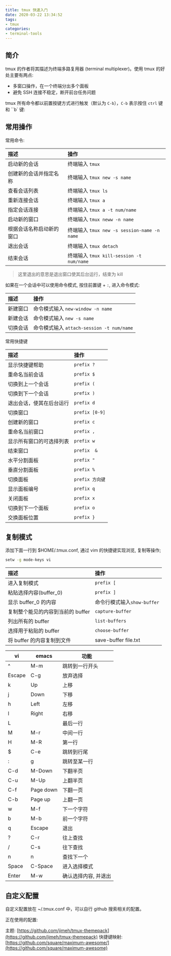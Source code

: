 ```yaml
---
title: tmux 快速入门
date: 2020-03-22 13:34:52
tags:
- tmux
categories:
- terminal-tools
---
```


## 简介

tmux 的作者将其描述为终端多路复用器 (terminal multiplexer)。使用 tmux 的好处主要有两点:

- 多窗口操作，在一个终端分出多个面板
- 避免 SSH 连接不稳定，断开前台任务问题

tmux 所有命令都以前置按键方式进行触发（默认为 `C-b`），`C-b` 表示按住 `ctrl` 键和 ``b` 键:

## 常用操作

常用命令:

| 描述 | 操作 |
|:---|:---|
|启动新的会话| 终端输入 `tmux` |
|创建新的会话并指定名称|终端输入 `tmux new -s name`|
|查看会话列表|终端输入 `tmux ls`|
|重新连接会话|终端输入 `tmux a`|
|指定会话连接|终端输入 `tmux a -t num/name`|
|启动新的窗口|终端输入 `tmux neww -n name`|
|根据会话名称启动新的窗口|终端输入 `tmux new -s session-name -n name`|
|退出会话|终端输入 `tmux detach`|
|结束会话|终端输入 `tmux kill-session -t num/name`|

> 这里退出的意思是退出窗口使其后台运行，结束为 kill

如果在一个会话中可以使用命令模式, 按住前置键 + `:`, 进入命令模式:

| 描述 | 操作 |
|:---|:---|
|新建窗口|命令模式输入 `new-window -n name`|
|新建会话|命令模式输入 `new -s name`|
|切换会话|命令模式输入 `attach-session -t num/name`|

常用快捷键

| 描述 | 操作 |
|:---|:---|
|显示快捷键帮助|`prefix ?`|
|重命名当前会话|`prefix $`|
|切换到上一个会话|`prefix (`|
|切换到下一个会话|`prefix )`|
|退出会话，使其在后台运行|`prefix d`|
|切换窗口|`prefix [0-9]`|
|创建新的窗口|`prefix c`|
|重命名当前窗口|`prefix ,`|
|显示所有窗口的可选择列表|`prefix w`|
|结束窗口|`prefix  &`|
|水平分割面板|`prefix "`|
|垂直分割面板|`prefix %`|
|切换面板|`prefix 方向键`|
|显示面板编号|`prefix q`|
|关闭面板|`prefix x`|
|切换到下一个面板|`prefix o`|
|交换面板位置|`prefix }`|

## 复制模式

添加下面一行到 $HOME/.tmux.conf, 通过 vim 的快捷键实现浏览, 复制等操作;

```bash
setw -g mode-keys vi
```

| 描述 | 操作 |
|:---|:---|
|进入复制模式|`prefix [`|
|粘贴选择内容(buffer_0)|`prefix ]`|
|显示 buffer_0 的内容|命令行模式输入`show-buffer`|
|复制整个能见的内容到当前的 buffer|`capture-buffer`|
|列出所有的 buffer|`list-buffers`|
|选择用于粘贴的 buffer|`choose-buffer`|
|将 buffer 的内容复制到文件|save-buffer file.txt|

| vi     | emacs     | 功能                 |
| ------ | --------- | ---                  |
| ^      | M-m       | 跳转到一行开头       |
| Escape | C-g       | 放弃选择             |
| k      | Up        | 上移                 |
| j      | Down      | 下移                 |
| h      | Left      | 左移                 |
| l      | Right     | 右移                 |
| L      |           | 最后一行             |
| M      | M-r       | 中间一行             |
| H      | M-R       | 第一行               |
| $      | C-e       | 跳转到行尾           |
| :      | g         | 跳转至某一行         |
| C-d    | M-Down    | 下翻半页             |
| C-u    | M-Up      | 上翻半页             |
| C-f    | Page down | 下翻一页             |
| C-b    | Page up   | 上翻一页             |
| w      | M-f       | 下一个字符           |
| b      | M-b       | 前一个字符           |
| q      | Escape    | 退出                 |
| ?      | C-r       | 往上查找             |
| /      | C-s       | 往下查找             |
| n      | n         | 查找下一个           |
| Space  | C-Space   | 进入选择模式         |
| Enter  | M-w       | 确认选择内容, 并退出 |

## 自定义配置

自定义配置放在 ~/.tmux.conf 中，可以自行 github 搜索相关的配置。

正在使用的配置:

主题: [https://github.com/jimeh/tmux-themepack](https://github.com/jimeh/tmux-themepack)
快捷键映射: [https://github.com/square/maximum-awesome/](https://github.com/square/maximum-awesome)
